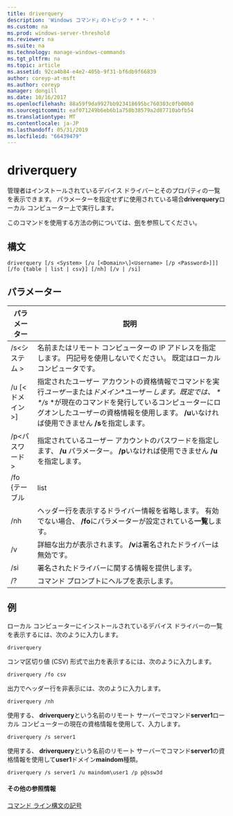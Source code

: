 ```yaml
---
title: driverquery
description: 'Windows コマンド」のトピック * * *- '
ms.custom: na
ms.prod: windows-server-threshold
ms.reviewer: na
ms.suite: na
ms.technology: manage-windows-commands
ms.tgt_pltfrm: na
ms.topic: article
ms.assetid: 92ca4b84-e4e2-405b-9f31-bf6db9f66839
author: coreyp-at-msft
ms.author: coreyp
manager: dongill
ms.date: 10/16/2017
ms.openlocfilehash: 88a59f9da9927bb923418695bc760303c0fb00b0
ms.sourcegitcommit: eaf071249b6eb6b1a758b38579a2d87710abfb54
ms.translationtype: MT
ms.contentlocale: ja-JP
ms.lasthandoff: 05/31/2019
ms.locfileid: "66439479"
---
```

# <a name="driverquery"></a>driverquery



管理者はインストールされているデバイス ドライバーとそのプロパティの一覧を表示できます。 パラメーターを指定せずに使用されている場合**driverquery**ローカル コンピューター上で実行します。

このコマンドを使用する方法の例については、[例](#BKMK_examples)を参照してください。

## <a name="syntax"></a>構文

```
driverquery [/s <System> [/u [<Domain>\]<Username> [/p <Password>]]] [/fo {table | list | csv}] [/nh] [/v | /si]
```

## <a name="parameters"></a>パラメーター

|         パラメーター         |                                                                                                                                         説明                                                                                                                                          |
|---------------------------|----------------------------------------------------------------------------------------------------------------------------------------------------------------------------------------------------------------------------------------------------------------------------------------------|
|       /s\<システム >        |                                                                                      名前またはリモート コンピューターの IP アドレスを指定します。 円記号を使用しないでください。 既定はローカル コンピュータです。                                                                                       |
| /u [\<ドメイン >\]<Username> | 指定されたユーザー アカウントの資格情報でコマンドを実行*ユーザー*または*ドメイン*\*ユーザー<em>します。既定では、 \* \*/s</em> \*が現在のコマンドを発行しているコンピューターにログオンしたユーザーの資格情報を使用します。 **/u**いなければ使用できません **/s**を指定します。 |
|      /p\<パスワード >       |                                                                           指定されているユーザー アカウントのパスワードを指定します、 **/u** パラメーター。 **/p**いなければ使用できません **/u**を指定します。                                                                            |
|        /fo {テーブル         |                                                                                                                                             list                                                                                                                                             |
|            /nh            |                                                                                      ヘッダー行を表示するドライバー情報を省略します。 有効でない場合、 **/fo**にパラメーターが設定されている**一覧**します。                                                                                      |
|            /v             |                                                                                                               詳細な出力が表示されます。 **/v**は署名されたドライバーは無効です。                                                                                                               |
|            /si            |                                                                                                                          署名されたドライバーに関する情報を提供します。                                                                                                                          |
|            /?             |                                                                                                                             コマンド プロンプトにヘルプを表示します。                                                                                                                             |

## <a name="BKMK_examples"></a>例

ローカル コンピューターにインストールされているデバイス ドライバーの一覧を表示するには、次のように入力します。
```
driverquery 
```
コンマ区切り値 (CSV) 形式で出力を表示するには、次のように入力します。
```
driverquery /fo csv 
```
出力でヘッダー行を非表示には、次のように入力します。
```
driverquery /nh 
```
使用する、 **driverquery**という名前のリモート サーバーでコマンド**server1**ローカル コンピューターの現在の資格情報を使用して、入力します。
```
driverquery /s server1
```
使用する、 **driverquery**という名前のリモート サーバーでコマンド**server1**の資格情報を使用して**user1**ドメイン**maindom**種類。
```
driverquery /s server1 /u maindom\user1 /p p@ssw3d
```

#### <a name="additional-references"></a>その他の参照情報

[コマンド ライン構文の記号](command-line-syntax-key.md)